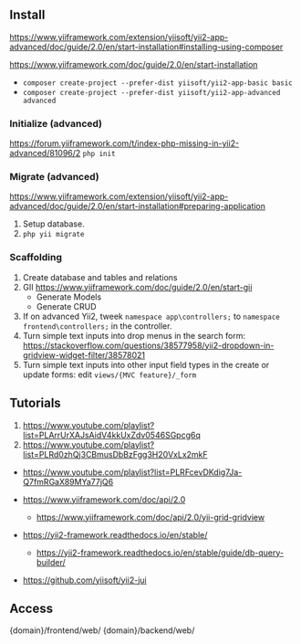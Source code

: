 ## Install

https://www.yiiframework.com/extension/yiisoft/yii2-app-advanced/doc/guide/2.0/en/start-installation#installing-using-composer

https://www.yiiframework.com/doc/guide/2.0/en/start-installation
- `composer create-project --prefer-dist yiisoft/yii2-app-basic basic`
- `composer create-project --prefer-dist yiisoft/yii2-app-advanced advanced`

### Initialize (advanced)

https://forum.yiiframework.com/t/index-php-missing-in-yii2-advanced/81096/2
`php init`

### Migrate (advanced)

https://www.yiiframework.com/extension/yiisoft/yii2-app-advanced/doc/guide/2.0/en/start-installation#preparing-application
1. Setup database.
2. `php yii migrate`

### Scaffolding

1. Create database and tables and relations
2. GII https://www.yiiframework.com/doc/guide/2.0/en/start-gii
	- Generate Models
	- Generate CRUD
3. If on advanced Yii2, tweek `namespace app\controllers;` to `namespace frontend\controllers;` in the controller.
4. Turn simple text inputs into drop menus in the search form: https://stackoverflow.com/questions/38577958/yii2-dropdown-in-gridview-widget-filter/38578021
5. Turn simple text inputs into other input field types in the create or update forms: edit `views/{MVC feature}/_form`

## Tutorials

1. https://www.youtube.com/playlist?list=PLArrUrXAJsAidV4kkUxZdv0546SGpcg6q
2. https://www.youtube.com/playlist?list=PLRd0zhQj3CBmusDbBzFgg3H20VxLx2mkF

- https://www.youtube.com/playlist?list=PLRFcevDKdig7Ja-Q7fmRGaX89MYa77jQ6
- https://www.yiiframework.com/doc/api/2.0
	- https://www.yiiframework.com/doc/api/2.0/yii-grid-gridview
- https://yii2-framework.readthedocs.io/en/stable/
	- https://yii2-framework.readthedocs.io/en/stable/guide/db-query-builder/

- https://github.com/yiisoft/yii2-jui

## Access

{domain}/frontend/web/
{domain}/backend/web/